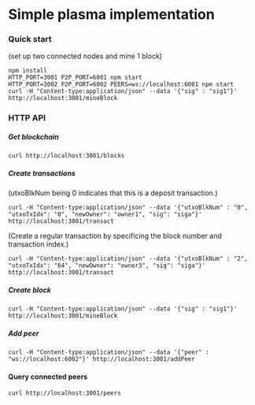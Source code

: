 # Simple plasma implementation

### Quick start
(set up two connected nodes and mine 1 block)
```
npm install
HTTP_PORT=3001 P2P_PORT=6001 npm start
HTTP_PORT=3002 P2P_PORT=6002 PEERS=ws://localhost:6001 npm start
curl -H "Content-type:application/json" --data '{"sig" : "sig1"}' http://localhost:3001/mineBlock
```

### HTTP API
##### Get blockchain
```
curl http://localhost:3001/blocks
```
##### Create transactions
(utxoBlkNum being 0 indicates that this is a deposit transaction.)
```
curl -H "Content-type:application/json" --data '{"utxoBlkNum" : "0", "utxoTxIdx": "0", "newOwner": "owner1", "sig": "siga"}' http://localhost:3001/transact
```
(Create a regular transaction by specificing the block number and transaction index.)
```
curl -H "Content-type:application/json" --data '{"utxoBlkNum" : "2", "utxoTxIdx": "64", "newOwner": "owner3", "sig": "siga"}' http://localhost:3001/transact
```
##### Create block
```
curl -H "Content-type:application/json" --data '{"sig" : "sig1"}' http://localhost:3001/mineBlock
```
##### Add peer
```
curl -H "Content-type:application/json" --data '{"peer" : "ws://localhost:6002"}' http://localhost:3001/addPeer
```
#### Query connected peers
```
curl http://localhost:3001/peers
```
